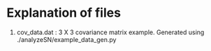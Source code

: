 # Explanation of files

1. cov_data.dat : 3 X 3 covariance matrix example. Generated using
    ./analyzeSN/example_data_gen.py
